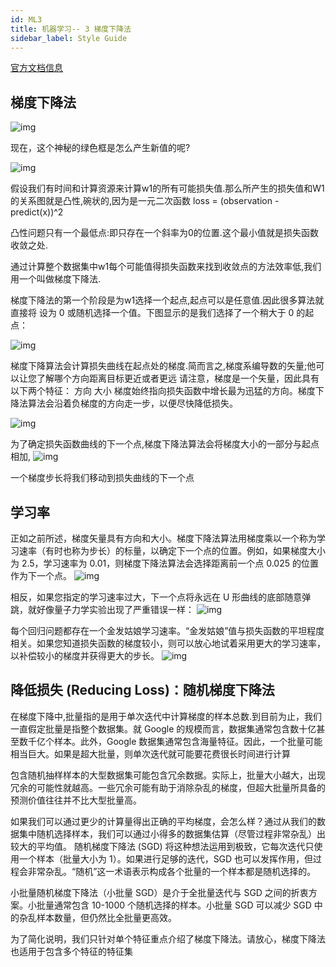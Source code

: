 ```yaml
---
id: ML3
title: 机器学习-- 3 梯度下降法
sidebar_label: Style Guide
---
```


[官方文档信息](https://developers.google.com/machine-learning/crash-course/reducing-loss/gradient-descent)

## 梯度下降法
![img](https://developers.google.com/machine-learning/crash-course/images/GradientDescentDiagram.svg)

现在，这个神秘的绿色框是怎么产生新值的呢?

![img](https://developers.google.com/machine-learning/crash-course/images/convex.svg)

假设我们有时间和计算资源来计算w1的所有可能损失值.那么所产生的损失值和W1的关系图就是凸性,碗状的,因为是一元二次函数 loss = (observation - predict(x))^2

凸性问题只有一个最低点:即只存在一个斜率为0的位置.这个最小值就是损失函数收敛之处.

通过计算整个数据集中w1每个可能值得损失函数来找到收敛点的方法效率低,我们用一个叫做梯度下降法.

梯度下降法的第一个阶段是为w1选择一个起点,起点可以是任意值.因此很多算法就直接将  设为 0 或随机选择一个值。下图显示的是我们选择了一个稍大于 0 的起点：

![img](https://developers.google.com/machine-learning/crash-course/images/GradientDescentStartingPoint.svg)

梯度下降算法会计算损失曲线在起点处的梯度.简而言之,梯度系编导数的矢量;他可以让您了解哪个方向距离目标更近或者更远
请注意，梯度是一个矢量，因此具有以下两个特征：
方向
大小
梯度始终指向损失函数中增长最为迅猛的方向。梯度下降法算法会沿着负梯度的方向走一步，以便尽快降低损失。

![img](https://developers.google.com/machine-learning/crash-course/images/GradientDescentNegativeGradient.svg)

为了确定损失函数曲线的下一个点,梯度下降法算法会将梯度大小的一部分与起点相加,
![img](https://developers.google.com/machine-learning/crash-course/images/GradientDescentGradientStep.svg)

一个梯度步长将我们移动到损失曲线的下一个点

## 学习率
正如之前所述，梯度矢量具有方向和大小。梯度下降法算法用梯度乘以一个称为学习速率（有时也称为步长）的标量，以确定下一个点的位置。例如，如果梯度大小为 2.5，学习速率为 0.01，则梯度下降法算法会选择距离前一个点 0.025 的位置作为下一个点。
![img](https://developers.google.com/machine-learning/crash-course/images/LearningRateTooSmall.svg)

相反，如果您指定的学习速率过大，下一个点将永远在 U 形曲线的底部随意弹跳，就好像量子力学实验出现了严重错误一样：
![img](https://developers.google.com/machine-learning/crash-course/images/LearningRateTooLarge.svg)

每个回归问题都存在一个金发姑娘学习速率。“金发姑娘”值与损失函数的平坦程度相关。如果您知道损失函数的梯度较小，则可以放心地试着采用更大的学习速率，以补偿较小的梯度并获得更大的步长。
![img](https://developers.google.com/machine-learning/crash-course/images/LearningRateJustRight.svg)

## 降低损失 (Reducing Loss)：随机梯度下降法
在梯度下降中,批量指的是用于单次迭代中计算梯度的样本总数.到目前为止，我们一直假定批量是指整个数据集。就 Google 的规模而言，数据集通常包含数十亿甚至数千亿个样本。此外，Google 数据集通常包含海量特征。因此，一个批量可能相当巨大。如果是超大批量，则单次迭代就可能要花费很长时间进行计算

包含随机抽样样本的大型数据集可能包含冗余数据。实际上，批量大小越大，出现冗余的可能性就越高。一些冗余可能有助于消除杂乱的梯度，但超大批量所具备的预测价值往往并不比大型批量高。

如果我们可以通过更少的计算量得出正确的平均梯度，会怎么样？通过从我们的数据集中随机选择样本，我们可以通过小得多的数据集估算（尽管过程非常杂乱）出较大的平均值。 随机梯度下降法 (SGD) 将这种想法运用到极致，它每次迭代只使用一个样本（批量大小为 1）。如果进行足够的迭代，SGD 也可以发挥作用，但过程会非常杂乱。“随机”这一术语表示构成各个批量的一个样本都是随机选择的。

小批量随机梯度下降法（小批量 SGD）是介于全批量迭代与 SGD 之间的折衷方案。小批量通常包含 10-1000 个随机选择的样本。小批量 SGD 可以减少 SGD 中的杂乱样本数量，但仍然比全批量更高效。

为了简化说明，我们只针对单个特征重点介绍了梯度下降法。请放心，梯度下降法也适用于包含多个特征的特征集
